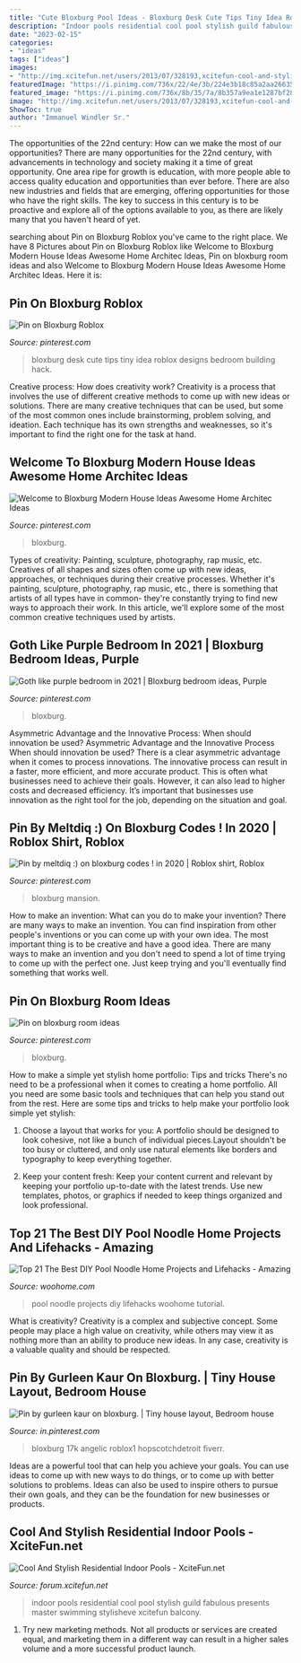 ```yaml
---
title: "Cute Bloxburg Pool Ideas - Bloxburg Desk Cute Tips Tiny Idea Roblox Designs Bedroom Building Hack"
description: "Indoor pools residential cool pool stylish guild fabulous presents master swimming stylisheve xcitefun balcony"
date: "2023-02-15"
categories:
- "ideas"
tags: ["ideas"]
images:
- "http://img.xcitefun.net/users/2013/07/328193,xcitefun-cool-and-stylish-residential-indoor-pool.jpg"
featuredImage: "https://i.pinimg.com/736x/22/4e/3b/224e3b18c85a2aa2663579bebeead3cb.jpg"
featured_image: "https://i.pinimg.com/736x/8b/35/7a/8b357a9ea1e1287bf2861d7fab15da0a.jpg"
image: "http://img.xcitefun.net/users/2013/07/328193,xcitefun-cool-and-stylish-residential-indoor-pool.jpg"
ShowToc: true
author: "Immanuel Windler Sr."
---
```



The opportunities of the 22nd century: How can we make the most of our opportunities?
There are many opportunities for the 22nd century, with advancements in technology and society making it a time of great opportunity. One area ripe for growth is education, with more people able to access quality education and opportunities than ever before. There are also new industries and fields that are emerging, offering opportunities for those who have the right skills. The key to success in this century is to be proactive and explore all of the options available to you, as there are likely many that you haven't heard of yet.

	

		
searching about Pin on Bloxburg Roblox you've came to the right place. We have 8 Pictures about Pin on Bloxburg Roblox like Welcome to Bloxburg Modern House Ideas Awesome Home Architec Ideas, Pin on bloxburg room ideas and also Welcome to Bloxburg Modern House Ideas Awesome Home Architec Ideas. Here it is:
		
    
## Pin On Bloxburg Roblox

<img loading=lazy src="https://i.pinimg.com/736x/8b/35/7a/8b357a9ea1e1287bf2861d7fab15da0a.jpg" onerror="this.onerror=null;this.src='https://tse4.mm.bing.net/th?id=OIP.dECRdXuQLmrOQEPoyFY2YwHaNL&amp;pid=15.1';" alt="Pin on Bloxburg Roblox">

_Source: pinterest.com_

>bloxburg desk cute tips tiny idea roblox designs bedroom building hack. 

	

Creative process: How does creativity work?
Creativity is a process that involves the use of different creative methods to come up with new ideas or solutions. There are many creative techniques that can be used, but some of the most common ones include brainstorming, problem solving, and ideation. Each technique has its own strengths and weaknesses, so it's important to find the right one for the task at hand.

    
## Welcome To Bloxburg Modern House Ideas Awesome Home Architec Ideas

<img loading=lazy src="https://i.pinimg.com/736x/cf/3c/7c/cf3c7c1e85145507b5fa337d5ad8bdf0.jpg" onerror="this.onerror=null;this.src='https://tse2.mm.bing.net/th?id=OIP.uLi84W94bCaw4k_CDYrBvgHaLA&amp;pid=15.1';" alt="Welcome to Bloxburg Modern House Ideas Awesome Home Architec Ideas">

_Source: pinterest.com_

>bloxburg. 

	

Types of creativity: Painting, sculpture, photography, rap music, etc.
Creatives of all shapes and sizes often come up with new ideas, approaches, or techniques during their creative processes. Whether it's painting, sculpture, photography, rap music, etc., there is something that artists of all types have in common- they're constantly trying to find new ways to approach their work. In this article, we'll explore some of the most common creative techniques used by artists.

    
## Goth Like Purple Bedroom In 2021 | Bloxburg Bedroom Ideas, Purple

<img loading=lazy src="https://i.pinimg.com/736x/f9/26/49/f92649527200e2a9cebbf763a9e7c308.jpg" onerror="this.onerror=null;this.src='https://tse2.mm.bing.net/th?id=OIP.9e8_n1RPV8IyYLzdyW9-TAHaJ3&amp;pid=15.1';" alt="Goth like purple bedroom in 2021 | Bloxburg bedroom ideas, Purple">

_Source: pinterest.com_

>bloxburg. 

	

Asymmetric Advantage and the Innovative Process: When should innovation be used?
Asymmetric Advantage and the Innovative Process
When should innovation be used? There is a clear asymmetric advantage when it comes to process innovations. The innovative process can result in a faster, more efficient, and more accurate product. This is often what businesses need to achieve their goals. However, it can also lead to higher costs and decreased efficiency. It’s important that businesses use innovation as the right tool for the job, depending on the situation and goal.

    
## Pin By Meltdiq :) On Bloxburg Codes ! In 2020 | Roblox Shirt, Roblox

<img loading=lazy src="https://i.pinimg.com/736x/60/3b/7c/603b7c5699ad87352d0e79d79d82950e.jpg" onerror="this.onerror=null;this.src='https://tse3.mm.bing.net/th?id=OIP.od9tcQl8DuegxViDK5QFdQHaGB&amp;pid=15.1';" alt="Pin by meltdiq :) on bloxburg codes ! in 2020 | Roblox shirt, Roblox">

_Source: pinterest.com_

>bloxburg mansion. 

	

How to make an invention: What can you do to make your invention?
There are many ways to make an invention. You can find inspiration from other people's inventions or you can come up with your own idea. The most important thing is to be creative and have a good idea. There are many ways to make an invention and you don't need to spend a lot of time trying to come up with the perfect one. Just keep trying and you'll eventually find something that works well.

    
## Pin On Bloxburg Room Ideas

<img loading=lazy src="https://i.pinimg.com/736x/22/4e/3b/224e3b18c85a2aa2663579bebeead3cb.jpg" onerror="this.onerror=null;this.src='https://tse1.mm.bing.net/th?id=OIP.NdI4qitHkL9LD1QGdU8KYwHaEi&amp;pid=15.1';" alt="Pin on bloxburg room ideas">

_Source: pinterest.com_

>bloxburg. 

	

How to make a simple yet stylish home portfolio: Tips and tricks
There's no need to be a professional when it comes to creating a home portfolio. All you need are some basic tools and techniques that can help you stand out from the rest. Here are some tips and tricks to help make your portfolio look simple yet stylish:
1. Choose a layout that works for you: A portfolio should be designed to look cohesive, not like a bunch of individual pieces.Layout shouldn't be too busy or cluttered, and only use natural elements like borders and typography to keep everything together.

2. Keep your content fresh: Keep your content current and relevant by keeping your portfolio up-to-date with the latest trends. Use new templates, photos, or graphics if needed to keep things organized and look professional.


    
## Top 21 The Best DIY Pool Noodle Home Projects And Lifehacks - Amazing

<img loading=lazy src="https://www.woohome.com/wp-content/uploads/2015/06/pool-noodle-projects-woohome-11.jpg" onerror="this.onerror=null;this.src='https://tse3.mm.bing.net/th?id=OIP.9uhJReelO9Oj8vtOZRRw-wHaLJ&amp;pid=15.1';" alt="Top 21 The Best DIY Pool Noodle Home Projects and Lifehacks - Amazing">

_Source: woohome.com_

>pool noodle projects diy lifehacks woohome tutorial. 

	

What is creativity?
Creativity is a complex and subjective concept. Some people may place a high value on creativity, while others may view it as nothing more than an ability to produce new ideas. In any case, creativity is a valuable quality and should be respected.

    
## Pin By Gurleen Kaur On Bloxburg. | Tiny House Layout, Bedroom House

<img loading=lazy src="https://i.pinimg.com/736x/d2/14/7d/d2147d908619f5165e6be83ad838f6e8.jpg" onerror="this.onerror=null;this.src='https://tse1.mm.bing.net/th?id=OIP.ETP7e74qfBQH1bd11OpskgHaEK&amp;pid=15.1';" alt="Pin by gurleen kaur on bloxburg. | Tiny house layout, Bedroom house">

_Source: in.pinterest.com_

>bloxburg 17k angelic roblox1 hopscotchdetroit fiverr. 

	

Ideas are a powerful tool that can help you achieve your goals. You can use ideas to come up with new ways to do things, or to come up with better solutions to problems. Ideas can also be used to inspire others to pursue their own goals, and they can be the foundation for new businesses or products.

    
## Cool And Stylish Residential Indoor Pools - XciteFun.net

<img loading=lazy src="http://img.xcitefun.net/users/2013/07/328193,xcitefun-cool-and-stylish-residential-indoor-pool.jpg" onerror="this.onerror=null;this.src='https://tse3.mm.bing.net/th?id=OIP.LZiCAzPE56necmdkRHrOBQHaE6&amp;pid=15.1';" alt="Cool And Stylish Residential Indoor Pools - XciteFun.net">

_Source: forum.xcitefun.net_

>indoor pools residential cool pool stylish guild fabulous presents master swimming stylisheve xcitefun balcony. 

	

1. Try new marketing methods. Not all products or services are created equal, and marketing them in a different way can result in a higher sales volume and a more successful product launch.


